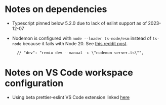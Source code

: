 # Notes on dependencies

- Typescript pinned below 5.2.0 due to lack of eslint support as of 2023-12-07
- Nodemon is configured with `node --loader ts-node/esm` instead of `ts-node`
    because it fails with Node 20. See
    [this reddit post](https://www.reddit.com/r/typescript/comments/15sk2mt/tsnode_esm_typeerror_err_unknown_file_extension/).

        // "dev": "remix dev --manual -c \"nodemon server.ts\"",

# Notes on VS Code workspace configuration

- Using beta prettier-eslint VS Code extension linked
    [here](https://github.com/idahogurl/vs-code-prettier-eslint/issues/171#issuecomment-1836665599)
